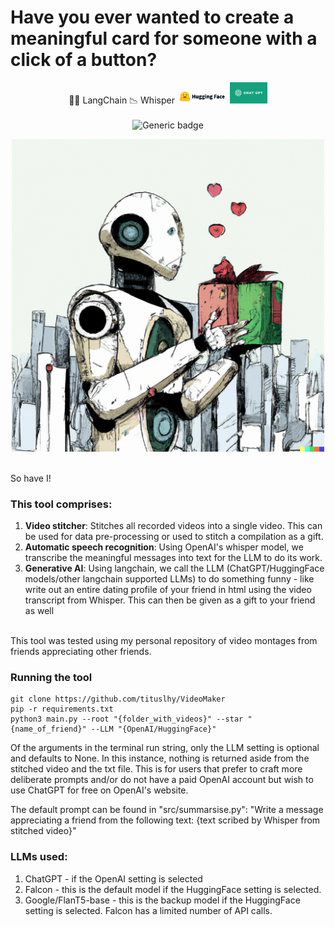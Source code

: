 # Have you ever wanted to create a meaningful card for someone with a click of a button?

<div align="center">

🦜️🔗 LangChain
📉 Whisper
<img width = "80px" src="images/huggingface.png">
<img width = "60px" src="images/chatgpt.png">
<br><br>
![Generic badge](https://img.shields.io/badge/STATUS-INPROGRESS-<COLOR>.svg)
</div>

<p align="center">
  <img width = "500px" src="images/AI_gift.png">
</p> <br>
So have I! 

### This tool comprises: <br>
1. **Video stitcher**: Stitches all recorded videos into a single video. This can be used for data pre-processing or used to stitch a compilation as a gift.
2. **Automatic speech recognition**: Using OpenAI's whisper model, we transcribe the meaningful messages into text for the LLM to do its work.
3. **Generative AI**: Using langchain, we call the LLM (ChatGPT/HuggingFace models/other langchain supported LLMs) to do something funny - like write out an entire dating profile of your friend in html using the video transcript from Whisper. This can then be given as a gift to your friend as well
<br>
This tool was tested using my personal repository of video montages from friends appreciating other friends.

### Running the tool
```
git clone https://github.com/tituslhy/VideoMaker
pip -r requirements.txt
python3 main.py --root "{folder_with_videos}" --star "{name_of_friend}" --LLM "{OpenAI/HuggingFace}"
```
Of the arguments in the terminal run string, only the LLM setting is optional and defaults to None. In this instance, nothing is returned aside from the stitched video and the txt file. This is for users that prefer to craft more deliberate prompts and/or do not have a paid OpenAI account but wish to use ChatGPT for free on OpenAI's website. <br>

The default prompt can be found in "src/summarsise.py":  "Write a message appreciating a friend from the following text: {text scribed by Whisper from stitched video}"

### LLMs used:
1. ChatGPT - if the OpenAI setting is selected
2. Falcon - this is the default model if the HuggingFace setting is selected.
3. Google/FlanT5-base - this is the backup model if the HuggingFace setting is selected. Falcon has a limited number of API calls.